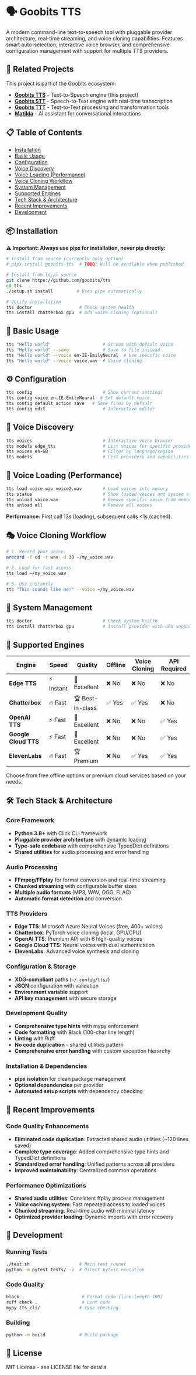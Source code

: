 # 🗣️ Goobits TTS

A modern command-line text-to-speech tool with pluggable provider architecture, real-time streaming, and voice cloning capabilities. Features smart auto-selection, interactive voice browser, and comprehensive configuration management with support for multiple TTS providers.

## 🔗 Related Projects

This project is part of the Goobits ecosystem:

- **[Goobits TTS](https://github.com/goobits/tts)** - Text-to-Speech engine (this project)
- **[Goobits STT](https://github.com/goobits/stt)** - Speech-to-Text engine with real-time transcription
- **[Goobits TTT](https://github.com/goobits/ttt)** - Text-to-Text processing and transformation tools
- **[Matilda](https://github.com/goobits/matilda)** - AI assistant for conversational interactions

## 📋 Table of Contents

- [Installation](#-installation)
- [Basic Usage](#-basic-usage)
- [Configuration](#️-configuration)
- [Voice Discovery](#-voice-discovery)
- [Voice Loading (Performance)](#-voice-loading-performance)
- [Voice Cloning Workflow](#-voice-cloning-workflow)
- [System Management](#-system-management)
- [Supported Engines](#-supported-engines)
- [Tech Stack & Architecture](#️-tech-stack--architecture)
- [Recent Improvements](#-recent-improvements)
- [Development](#-development)


## 📦 Installation

**⚠️ Important: Always use pipx for installation, never pip directly:**

```bash
# Install from source (currently only option)
# pipx install goobits-tts  # TODO: Will be available when published

# Install from local source
git clone https://github.com/goobits/tts
cd tts
./setup.sh install         # Uses pipx automatically

# Verify installation
tts doctor                  # Check system health
tts install chatterbox gpu  # Add voice cloning (optional)
```

## 🎯 Basic Usage

```bash
tts "Hello world"                    # Stream with default voice
tts "Hello world" --save             # Save to file instead
tts "Hello world" --voice en-IE-EmilyNeural  # Use specific voice
tts "Hello world" --voice voice.wav  # Voice cloning
```

## ⚙️ Configuration

```bash
tts config                           # Show current settings
tts config voice en-IE-EmilyNeural  # Set default voice
tts config default_action save   # Save files by default
tts config edit                      # Interactive editor
```

## 🎤 Voice Discovery

```bash
tts voices                           # Interactive voice browser
tts models edge_tts                  # List voices for specific provider
tts voices en-GB                     # Filter by language/region
tts models                           # List providers and capabilities
```

## 🚀 Voice Loading (Performance)

```bash
tts load voice.wav voice2.wav        # Load voices into memory
tts status                           # Show loaded voices and system status
tts unload voice.wav                 # Remove specific voice from memory
tts unload all                       # Remove all voices
```

**Performance:** First call 13s (loading), subsequent calls <1s (cached).

## 🎭 Voice Cloning Workflow

```bash
# 1. Record your voice
arecord -f cd -t wav -d 30 ~/my_voice.wav

# 2. Load for fast access
tts load ~/my_voice.wav

# 3. Use instantly
tts "This sounds like me!" --voice ~/my_voice.wav
```

## 🔧 System Management

```bash
tts doctor                           # Check system health
tts install chatterbox gpu           # Install provider with GPU support
```

## 🎯 Supported Engines

| Engine | Speed | Quality | Offline | Voice Cloning | API Required |
|--------|-------|---------|---------|---------------|--------------|
| **Edge TTS** | ⚡ Instant | 🌟 Excellent | ❌ No | ❌ No | ❌ No |
| **Chatterbox** | 🔥 Fast | 🏆 Best-in-class | ✅ Yes | ✅ Yes | ❌ No |
| **OpenAI TTS** | ⚡ Fast | 🌟 Excellent | ❌ No | ❌ No | ✅ Yes |
| **Google Cloud TTS** | ⚡ Fast | 🌟 Excellent | ❌ No | ❌ No | ✅ Yes |
| **ElevenLabs** | 🔥 Fast | 🏆 Premium | ❌ No | ✅ Yes | ✅ Yes |

Choose from free offline options or premium cloud services based on your needs.

## 🛠️ Tech Stack & Architecture

### Core Framework
- **Python 3.8+** with Click CLI framework
- **Pluggable provider architecture** with dynamic loading
- **Type-safe codebase** with comprehensive TypedDict definitions
- **Shared utilities** for audio processing and error handling

### Audio Processing
- **FFmpeg/FFplay** for format conversion and real-time streaming
- **Chunked streaming** with configurable buffer sizes
- **Multiple audio formats** (MP3, WAV, OGG, FLAC)
- **Automatic format detection** and conversion

### TTS Providers
- **Edge TTS**: Microsoft Azure Neural Voices (free, 400+ voices)
- **Chatterbox**: PyTorch voice cloning (local, GPU/CPU)
- **OpenAI TTS**: Premium API with 6 high-quality voices
- **Google Cloud TTS**: Neural voices with dual authentication
- **ElevenLabs**: Advanced voice synthesis and cloning

### Configuration & Storage
- **XDG-compliant** paths (`~/.config/tts/`)
- **JSON** configuration with validation
- **Environment variable** support
- **API key management** with secure storage

### Development Quality
- **Comprehensive type hints** with mypy enforcement
- **Code formatting** with Black (100-char line length)
- **Linting** with Ruff
- **No code duplication** - shared utilities pattern
- **Comprehensive error handling** with custom exception hierarchy

### Installation & Dependencies
- **pipx isolation** for clean package management
- **Optional dependencies** per provider
- **Automated setup scripts** with dependency checking

## 🚀 Recent Improvements

### Code Quality Enhancements
- **Eliminated code duplication**: Extracted shared audio utilities (~120 lines saved)
- **Complete type coverage**: Added comprehensive type hints and TypedDict definitions
- **Standardized error handling**: Unified patterns across all providers
- **Improved maintainability**: Centralized common operations

### Performance Optimizations
- **Shared audio utilities**: Consistent ffplay process management
- **Voice caching system**: Fast repeated access to loaded voices
- **Chunked streaming**: Real-time audio with minimal latency
- **Optimized provider loading**: Dynamic imports with error recovery

## 🧪 Development

### Running Tests
```bash
./test.sh                   # Main test runner
python -m pytest tests/ -v  # Direct pytest execution
```

### Code Quality
```bash
black .                      # Format code (line-length 100)
ruff check .                 # Lint code 
mypy tts_cli/               # Type checking
```

### Building
```bash
python -m build             # Build package
```

## 📄 License

MIT License - see LICENSE file for details.